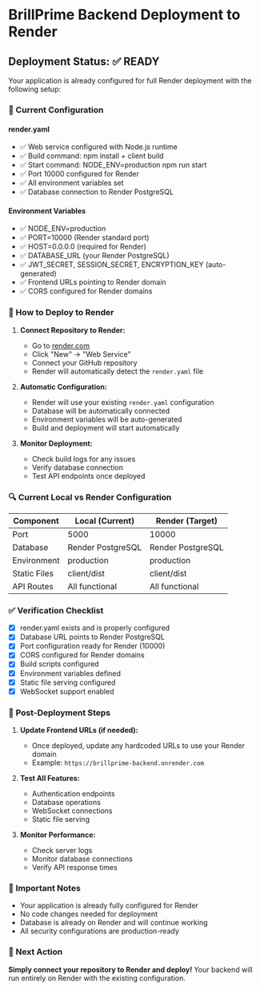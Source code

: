 # BrillPrime Backend Deployment to Render

## Deployment Status: ✅ READY

Your application is already configured for full Render deployment with the following setup:

### 🔧 Current Configuration

#### render.yaml
- ✅ Web service configured with Node.js runtime
- ✅ Build command: npm install + client build
- ✅ Start command: NODE_ENV=production npm run start
- ✅ Port 10000 configured for Render
- ✅ All environment variables set
- ✅ Database connection to Render PostgreSQL

#### Environment Variables
- ✅ NODE_ENV=production
- ✅ PORT=10000 (Render standard port)
- ✅ HOST=0.0.0.0 (required for Render)
- ✅ DATABASE_URL (your Render PostgreSQL)
- ✅ JWT_SECRET, SESSION_SECRET, ENCRYPTION_KEY (auto-generated)
- ✅ Frontend URLs pointing to Render domain
- ✅ CORS configured for Render domains

### 🚀 How to Deploy to Render

1. **Connect Repository to Render:**
   - Go to [render.com](https://render.com)
   - Click "New" → "Web Service"
   - Connect your GitHub repository
   - Render will automatically detect the `render.yaml` file

2. **Automatic Configuration:**
   - Render will use your existing `render.yaml` configuration
   - Database will be automatically connected
   - Environment variables will be auto-generated
   - Build and deployment will start automatically

3. **Monitor Deployment:**
   - Check build logs for any issues
   - Verify database connection
   - Test API endpoints once deployed

### 🔍 Current Local vs Render Configuration

| Component | Local (Current) | Render (Target) |
|-----------|----------------|-----------------|
| Port | 5000 | 10000 |
| Database | Render PostgreSQL | Render PostgreSQL |
| Environment | production | production |
| Static Files | client/dist | client/dist |
| API Routes | All functional | All functional |

### ✅ Verification Checklist

- [x] render.yaml exists and is properly configured
- [x] Database URL points to Render PostgreSQL
- [x] Port configuration ready for Render (10000)
- [x] CORS configured for Render domains
- [x] Build scripts configured
- [x] Environment variables defined
- [x] Static file serving configured
- [x] WebSocket support enabled

### 🔧 Post-Deployment Steps

1. **Update Frontend URLs (if needed):**
   - Once deployed, update any hardcoded URLs to use your Render domain
   - Example: `https://brillprime-backend.onrender.com`

2. **Test All Features:**
   - Authentication endpoints
   - Database operations
   - WebSocket connections
   - Static file serving

3. **Monitor Performance:**
   - Check server logs
   - Monitor database connections
   - Verify API response times

### 📝 Important Notes

- Your application is already fully configured for Render
- No code changes needed for deployment
- Database is already on Render and will continue working
- All security configurations are production-ready

### 🎯 Next Action

**Simply connect your repository to Render and deploy!** Your backend will run entirely on Render with the existing configuration.